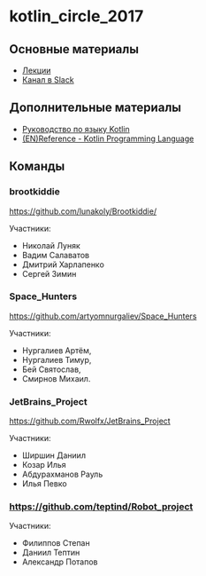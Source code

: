 # kotlin_circle_2017

## Основные материалы

* [Лекции](https://drive.google.com/drive/folders/0B-cth7-Fd75FQnJLYktiX3JhT2c?usp=sharing)
* [Канал в Slack](https://osll.slack.com/messages/D1KG7DC87/details/)

## Дополнительные материалы

* [Руководство по языку Kotlin](https://kotlinlang.ru/)
* [(EN)Reference - Kotlin Programming Language](https://kotlinlang.org/docs/reference/)

## Команды

### brootkiddie

https://github.com/lunakoly/Brootkiddie/

Участники:
* Николай Луняк
* Вадим Салаватов 
* Дмитрий Харлапенко
* Сергей Зимин

### Space_Hunters

https://github.com/artyomnurgaliev/Space_Hunters

Участники:

* Нургалиев Артём, 
* Нургалиев Тимур, 
* Бей Святослав, 
* Смирнов Михаил.


### JetBrains_Project

https://github.com/Rwolfx/JetBrains_Project

Участники:

* Ширшин Даниил 
* Козар Илья
* Абдурахманов Рауль 
* Илья Певко

### https://github.com/teptind/Robot_project

Участники:

* Филиппов Степан
* Даниил Тептин
* Александр Потапов
